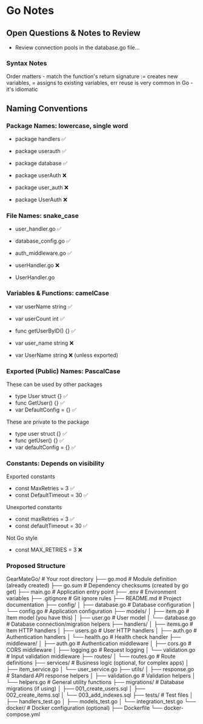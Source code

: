 # Go Notes

## Open Questions & Notes to Review

- Review connection pools in the database.go file...
### Syntax Notes
Order matters - match the function's return signature
:= creates new variables,
= assigns to existing variables,
err reuse is very common in Go - it's idiomatic
## Naming Conventions

### Package Names: lowercase, single word
- package handlers  ✅
- package userauth  ✅
- package database  ✅

- package userAuth  ❌
- package user_auth ❌
- package UserAuth  ❌

### File Names: snake_case

- user_handler.go     ✅
- database_config.go  ✅
- auth_middleware.go  ✅

- userHandler.go      ❌
- UserHandler.go      

### Variables & Functions: camelCase

- var userName string        ✅
- var userCount int         ✅
- func getUserByID() {}     ✅

- var user_name string      ❌
- var UserName string       ❌ (unless exported)

### Exported (Public) Names: PascalCase
These can be used by other packages
- type User struct {}       ✅
- func GetUser() {}         ✅
- var DefaultConfig = {}    ✅

These are private to the package
- type user struct {}       ✅
- func getUser() {}         ✅
- var defaultConfig = {}    ✅


### Constants: Depends on visibility
Exported constants
- const MaxRetries = 3      ✅
- const DefaultTimeout = 30 ✅

Unexported constants
- const maxRetries = 3      ✅
- const defaultTimeout = 30 ✅

Not Go style
- const MAX_RETRIES = 3     ❌



### Proposed Structure

GearMateGo/                    # Your root directory
├── go.mod                     # Module definition (already created)
├── go.sum                     # Dependency checksums (created by go get)
├── main.go                    # Application entry point
├── .env                       # Environment variables
├── .gitignore                 # Git ignore rules
├── README.md                  # Project documentation
├── config/
│   ├── database.go           # Database configuration
│   └── config.go             # Application configuration
├── models/
│   ├── item.go               # Item model (you have this)
│   ├── user.go               # User model
│   └── database.go           # Database connection/migration helpers
├── handlers/
│   ├── items.go              # Item HTTP handlers
│   ├── users.go              # User HTTP handlers
│   ├── auth.go               # Authentication handlers
│   └── health.go             # Health check handler
├── middleware/
│   ├── auth.go               # Authentication middleware
│   ├── cors.go               # CORS middleware
│   ├── logging.go            # Request logging
│   └── validation.go         # Input validation middleware
├── routes/
│   └── routes.go             # Route definitions
├── services/                  # Business logic (optional, for complex apps)
│   ├── item_service.go
│   └── user_service.go
├── utils/
│   ├── response.go           # Standard API response helpers
│   ├── validation.go         # Validation helpers
│   └── helpers.go            # General utility functions
├── migrations/                # Database migrations (if using)
│   ├── 001_create_users.sql
│   ├── 002_create_items.sql
│   └── 003_add_indexes.sql
├── tests/                     # Test files
│   ├── handlers_test.go
│   ├── models_test.go
│   └── integration_test.go
└── docker/                    # Docker configuration (optional)
├── Dockerfile
└── docker-compose.yml